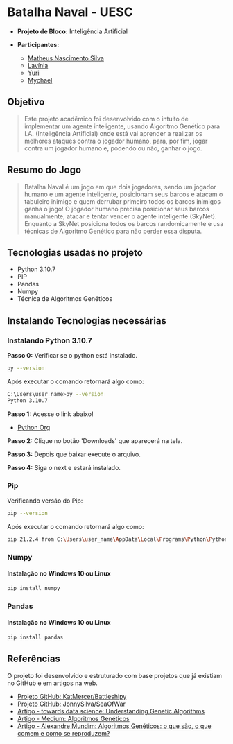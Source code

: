 # Batalha Naval - UESC


 - **Projeto de Bloco:** Inteligência Artificial

 - **Participantes:** 
    - [Matheus Nascimento Silva](https://github.com/matheusnascimentosilva)
    - [Lavínia](https://github.com/)
    - [Yuri](https://github.com/)
    - [Mychael](https://github.com/)

## Objetivo
> Este projeto acadêmico foi desenvolvido com o intuito de implementar um agente inteligente, usando Algoritmo Genético para I.A. (Inteligência Artificial) onde está vai aprender a realizar os melhores ataques contra o jogador humano, para, por fim, jogar contra um jogador humano e, podendo ou não, ganhar o jogo. 

## Resumo do Jogo
> Batalha Naval é um jogo em que dois jogadores, sendo um jogador humano e um agente inteligente, posicionam seus barcos e atacam o tabuleiro inimigo e quem derrubar primeiro todos os barcos inimigos ganha o jogo! 
O jogador humano precisa posicionar seus barcos manualmente, atacar e tentar vencer o agente inteligente (SkyNet). Enquanto a SkyNet posiciona todos os barcos randomicamente e usa técnicas de Algoritmo Genético para não perder essa disputa.

## Tecnologias usadas no projeto
 - Python 3.10.7
 - PIP
 - Pandas
 - Numpy
 - Técnica de Algoritmos Genéticos

## Instalando Tecnologias necessárias

### Instalando Python 3.10.7

**Passo 0:** Verificar se o python está instalado.
```bash
py --version
```

Após executar o comando retornará algo como:
```bash
C:\Users\user_name>py --version
Python 3.10.7
```

**Passo 1:** Acesse o link abaixo!
 - [Python Org](https://www.python.org/)

**Passo 2:** Clique no botão 'Downloads' que aparecerá na tela.

**Passo 3:** Depois que baixar execute o arquivo.

**Passo 4:** Siga o next e estará instalado.

### Pip
Verificando versão do Pip:
```bash
pip --version
```

Após executar o comando retornará algo como:
```bash
pip 21.2.4 from C:\Users\user_name\AppData\Local\Programs\Python\Python39\lib\site-packages\pip (python 3.9) 
```

### Numpy
#### Instalação no Windows 10 ou Linux
```bash
pip install numpy
```

### Pandas
#### Instalação no Windows 10 ou Linux
```bash
pip install pandas
```


## Referências
O projeto foi desenvolvido e estruturado com base projetos que já existiam no GitHub e em artigos na web.

 - [Projeto GitHub: KatMercer/Battleshipy](https://github.com/KatMercer/Battleshipy)
 - [Projeto GitHub: JonnySilva/SeaOfWar](https://github.com/JonnySilva/SeaOfWar)
 - [Artigo - towards data science: Understanding Genetic Algorithms](https://towardsdatascience.com/understanding-genetic-algorithms-cd556e9089cb)
 - [Artigo - Medium: Algoritmos Genéticos](https://medium.com/turing-talks/turing-talks-8-algoritmos-gen%C3%A9ticos-a791c25bd7ba)
 - [Artigo - Alexandre Mundim: Algoritmos Genéticos: o que são, o que comem e como se reproduzem?](https://alexandremundim.medium.com/algoritmos-gen%C3%A9ticos-o-que-s%C3%A3o-o-que-comem-e-como-se-reproduzem-31a65d5b9709)
